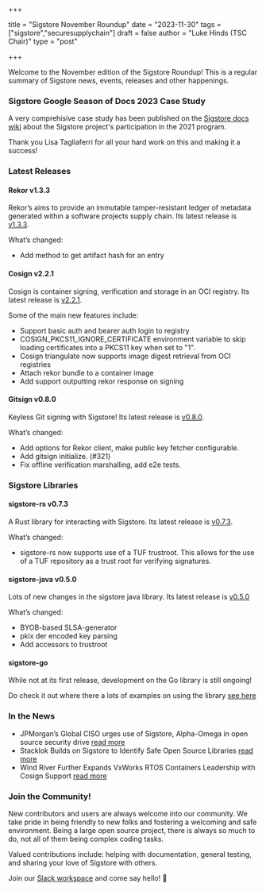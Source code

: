 +++

title = "Sigstore November Roundup"
date = "2023-11-30"
tags = ["sigstore","securesupplychain"]
draft = false
author = "Luke Hinds (TSC Chair)"
type = "post"

+++

Welcome to the November edition of the Sigstore Roundup! This is a regular summary of Sigstore news, events, releases and other happenings.

### Sigstore Google Season of Docs 2023 Case Study
 
A very comprehisive case study has been published on the [Sigstore docs wiki](https://github.com/sigstore/docs/wiki/Sigstore-Google-Season-of-Docs-2023-Case-Study) about the Sigstore project's participation in the 2021 program.

Thank you Lisa Tagliaferri for all your hard work on this and making it a success!

### Latest Releases

#### Rekor v1.3.3

Rekor’s aims to provide an immutable tamper-resistant ledger of metadata generated within a software projects supply chain. Its latest release is [v1.3.3](https://github.com/sigstore/rekor/releases/tag/v1.3.3).

What’s changed:

- Add method to get artifact hash for an entry 

#### Cosign v2.2.1

Cosign is container signing, verification and storage in an OCI registry. Its latest release is [v2.2.1](https://github.com/sigstore/cosign/releases/tag/v2.2.1).

Some of the main new features include:

- Support basic auth and bearer auth login to registry
- COSIGN_PKCS11_IGNORE_CERTIFICATE environment variable to skip loading certificates into a PKCS11 key when set to "1".
- Cosign triangulate now supports image digest retrieval from OCI registries
- Attach rekor bundle to a container image
- Add support outputting rekor response on signing

#### Gitsign v0.8.0

Keyless Git signing with Sigstore! Its latest release is [v0.8.0](https://github.com/sigstore/gitsign/releases/tag/v0.8.0).

What’s changed:

- Add options for Rekor client, make public key fetcher configurable.
- Add gitsign initialize. (#321)
- Fix offline verification marshalling, add e2e tests.

### Sigstore Libraries

#### sigstore-rs v0.7.3

A Rust library for interacting with Sigstore. Its latest release is [v0.7.3](https://github.com/sigstore/sigstore-rs/releases/tag/v0.7.3).

What’s changed:

- sigstore-rs now supports use of a TUF trustroot. This allows for the use of a TUF repository as a trust root for verifying signatures.

#### sigstore-java v0.5.0

Lots of new changes in the sigstore java library. Its latest release is [v0.5.0](https://github.com/sigstore/sigstore-java/releases/tag/v0.5.0)

What’s changed:

- BYOB-based SLSA-generator
- pkix der encoded key parsing
- Add accessors to trustroot 

#### sigstore-go

While not at its first release, development on the Go library is still ongoing!

Do check it out where there a lots of examples on using the library [see here](https://github.com/sigstore/sigstore-go#examples)

### In the News

- JPMorgan’s Global CISO urges use of Sigstore, Alpha-Omega in open source security drive [read more](https://www.thestack.technology/jpmorgans-global-ciso-use-sigstore-alpha-omega/)
- Stacklok Builds on Sigstore to Identify Safe Open Source Libraries [read more](https://thenewstack.io/stacklok-builds-on-sigstore-to-identify-safe-open-source-libraries/)
- Wind River Further Expands VxWorks RTOS Containers Leadership with Cosign Support [read more](https://www.businesswire.com/news/home/20231101614010/en/)

### Join the Community!

New contributors and users are always welcome into our community. We take pride in being friendly to new folks and fostering a welcoming and safe environment. Being a large open source project, there is always so much to do, not all of them being complex coding tasks.

Valued contributions include: helping with documentation, general testing, and sharing your love of Sigstore with others.

Join our [Slack workspace](https://join.slack.com/t/sigstore/shared_invite/zt-mhs55zh0-XmY3bcfWn4XEyMqUUutbUQ) and come say hello! 👋